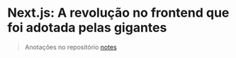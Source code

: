 # Next.js: A revolução no frontend que foi adotada pelas gigantes

> Anotações no repositório [notes](https://github.com/ImGabreuw/notes/tree/master/javascript/frameworks/nextjs)